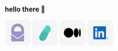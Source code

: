 ## hello there 👋

[![](./assets/img/proton.png)](mailto:alexbisag@protonmail.com) [![](./assets/img/encapsulated.png)](https://encapsulated.dev) [![](./assets/img/medium.png)](https://medium.com/@axbg) [![](./assets/img/linked.png)](https://www.linkedin.com/in/alexbisag/)